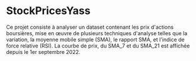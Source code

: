 # StockPricesYass
Ce projet consiste à analyser un dataset contenant les prix d'actions boursières, mise en œuvre de plusieurs techniques d'analyse telles que la variation, la moyenne mobile simple (SMA), le rapport SMA, et l'indice de force relative (RSI). La courbe de prix, du SMA_7 et du SMA_21 est affichée depuis le 1er septembre 2022. 
